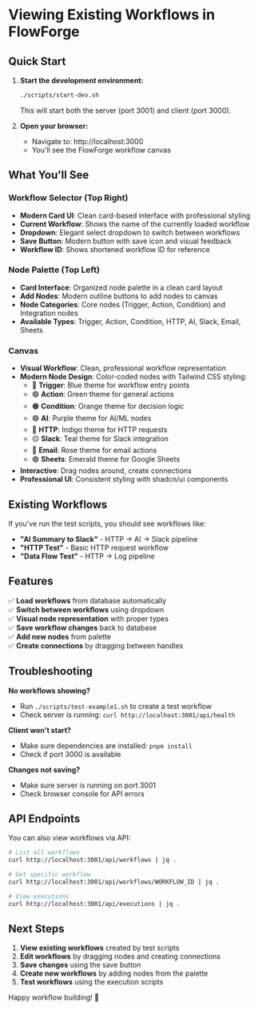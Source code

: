 # Viewing Existing Workflows in FlowForge

## Quick Start

1. **Start the development environment:**
   ```bash
   ./scripts/start-dev.sh
   ```
   This will start both the server (port 3001) and client (port 3000).

2. **Open your browser:**
   - Navigate to: http://localhost:3000
   - You'll see the FlowForge workflow canvas

## What You'll See

### Workflow Selector (Top Right)
- **Modern Card UI**: Clean card-based interface with professional styling
- **Current Workflow**: Shows the name of the currently loaded workflow
- **Dropdown**: Elegant select dropdown to switch between workflows
- **Save Button**: Modern button with save icon and visual feedback
- **Workflow ID**: Shows shortened workflow ID for reference

### Node Palette (Top Left)  
- **Card Interface**: Organized node palette in a clean card layout
- **Add Nodes**: Modern outline buttons to add nodes to canvas
- **Node Categories**: Core nodes (Trigger, Action, Condition) and Integration nodes
- **Available Types**: Trigger, Action, Condition, HTTP, AI, Slack, Email, Sheets

### Canvas
- **Visual Workflow**: Clean, professional workflow representation
- **Modern Node Design**: Color-coded nodes with Tailwind CSS styling:
  - 🔵 **Trigger**: Blue theme for workflow entry points
  - 🟢 **Action**: Green theme for general actions
  - 🟠 **Condition**: Orange theme for decision logic
  - 🟣 **AI**: Purple theme for AI/ML nodes
  - 🔵 **HTTP**: Indigo theme for HTTP requests
  - 🟡 **Slack**: Teal theme for Slack integration
  - 🔴 **Email**: Rose theme for email actions
  - 🟢 **Sheets**: Emerald theme for Google Sheets
- **Interactive**: Drag nodes around, create connections
- **Professional UI**: Consistent styling with shadcn/ui components

## Existing Workflows

If you've run the test scripts, you should see workflows like:
- **"AI Summary to Slack"** - HTTP → AI → Slack pipeline
- **"HTTP Test"** - Basic HTTP request workflow  
- **"Data Flow Test"** - HTTP → Log pipeline

## Features

✅ **Load workflows** from database automatically  
✅ **Switch between workflows** using dropdown  
✅ **Visual node representation** with proper types  
✅ **Save workflow changes** back to database  
✅ **Add new nodes** from palette  
✅ **Create connections** by dragging between handles  

## Troubleshooting

**No workflows showing?**
- Run `./scripts/test-example1.sh` to create a test workflow
- Check server is running: `curl http://localhost:3001/api/health`

**Client won't start?**
- Make sure dependencies are installed: `pnpm install`
- Check if port 3000 is available

**Changes not saving?**
- Make sure server is running on port 3001
- Check browser console for API errors

## API Endpoints

You can also view workflows via API:
```bash
# List all workflows
curl http://localhost:3001/api/workflows | jq .

# Get specific workflow
curl http://localhost:3001/api/workflows/WORKFLOW_ID | jq .

# View executions
curl http://localhost:3001/api/executions | jq .
```

## Next Steps

1. **View existing workflows** created by test scripts
2. **Edit workflows** by dragging nodes and creating connections  
3. **Save changes** using the save button
4. **Create new workflows** by adding nodes from the palette
5. **Test workflows** using the execution scripts

Happy workflow building! 🎉
